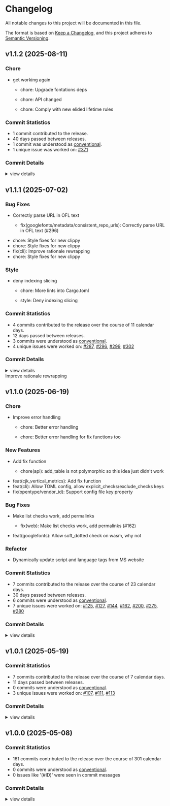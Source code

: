 # Changelog

All notable changes to this project will be documented in this file.

The format is based on [Keep a Changelog](https://keepachangelog.com/en/1.0.0/),
and this project adheres to [Semantic Versioning](https://semver.org/spec/v2.0.0.html).

## v1.1.2 (2025-08-11)

### Chore

 - <csr-id-0c6365a1d3383dad9d12de3984989ee5747b35cf/> get working again
   * chore: Upgrade fontations deps
   
   * chore: API changed
   
   * chore: Comply with new elided lifetime rules

### Commit Statistics

<csr-read-only-do-not-edit/>

 - 1 commit contributed to the release.
 - 40 days passed between releases.
 - 1 commit was understood as [conventional](https://www.conventionalcommits.org).
 - 1 unique issue was worked on: [#371](https://github.com/fonttools/fontspector/issues/371)

### Commit Details

<csr-read-only-do-not-edit/>

<details><summary>view details</summary>

 * **[#371](https://github.com/fonttools/fontspector/issues/371)**
    - Get working again ([`0c6365a`](https://github.com/fonttools/fontspector/commit/0c6365a1d3383dad9d12de3984989ee5747b35cf))
</details>

## v1.1.1 (2025-07-02)

<csr-id-a6b7ffc4f39c6b1c1bd92cd9b07f4ba22d54ef2e/>

### Bug Fixes

<csr-id-46e90e51624979590af83272f96cbcfc521b7d0a/>

 - <csr-id-3a8cd3f220746bb67b33863ee3ec1125d1ad0f3b/> Correctly parse URL in OFL text
   * fix(googlefonts/metadata/consistent_repo_urls): Correctly parse URL in OFL text (#296)
* chore: Style fixes for new clippy
* chore: Style fixes for new clippy
* fix(cli): Improve rationale rewrapping
* chore: Style fixes for new clippy

### Style

 - <csr-id-a6b7ffc4f39c6b1c1bd92cd9b07f4ba22d54ef2e/> deny indexing slicing
   * chore: More lints into Cargo.toml
   
   * style: Deny indexing slicing

### Commit Statistics

<csr-read-only-do-not-edit/>

 - 4 commits contributed to the release over the course of 11 calendar days.
 - 12 days passed between releases.
 - 3 commits were understood as [conventional](https://www.conventionalcommits.org).
 - 4 unique issues were worked on: [#287](https://github.com/fonttools/fontspector/issues/287), [#296](https://github.com/fonttools/fontspector/issues/296), [#299](https://github.com/fonttools/fontspector/issues/299), [#302](https://github.com/fonttools/fontspector/issues/302)

### Commit Details

<csr-read-only-do-not-edit/>

<details><summary>view details</summary>

 * **[#287](https://github.com/fonttools/fontspector/issues/287)**
    - Deny indexing slicing ([`a6b7ffc`](https://github.com/fonttools/fontspector/commit/a6b7ffc4f39c6b1c1bd92cd9b07f4ba22d54ef2e))
 * **[#296](https://github.com/fonttools/fontspector/issues/296)**
    - Correctly parse URL in OFL text ([`3a8cd3f`](https://github.com/fonttools/fontspector/commit/3a8cd3f220746bb67b33863ee3ec1125d1ad0f3b))
 * **[#299](https://github.com/fonttools/fontspector/issues/299)**
    - Improve rationale rewrapping ([`46e90e5`](https://github.com/fonttools/fontspector/commit/46e90e51624979590af83272f96cbcfc521b7d0a))
 * **[#302](https://github.com/fonttools/fontspector/issues/302)**
    - Correctly parse URL in OFL text ([`3a8cd3f`](https://github.com/fonttools/fontspector/commit/3a8cd3f220746bb67b33863ee3ec1125d1ad0f3b))
 * **Uncategorized**
    - Release fontspector-checkapi v1.1.1, fontspector-profile-opentype v1.2.0, fontspector-profile-googlefonts v1.1.1, fontspector-profile-universal v1.1.1, fontspector v1.2.0 ([`f407a9a`](https://github.com/fonttools/fontspector/commit/f407a9aaf0aae501443842311f1b5c27eab007b6))
</details>

<csr-unknown>
 Improve rationale rewrapping<csr-unknown/>

## v1.1.0 (2025-06-19)

<csr-id-f44be5515dcaea17b96b1df7a4b11407561d0c17/>
<csr-id-8b28d1aa1c7af4dacdbcfbd83af69dbf401ecf46/>

### Chore

 - <csr-id-f44be5515dcaea17b96b1df7a4b11407561d0c17/> Improve error handling
   * chore: Better error handling
   
   * chore: Better error handling for fix functions too

### New Features

<csr-id-82b1cb17c491e78f6adc0811bb632cc1531dd7dc/>

 - <csr-id-ea5107c15304c96b035aab80551ce8ddb7e7e98b/> Add fix function
   * chore(api): add_table is not polymorphic so this idea just didn't work
* feat(cjk_vertical_metrics): Add fix function
* feat(cli): Allow TOML config, allow explicit_checks/exclude_checks keys
* fix(opentype/vendor_id): Support config file key property

### Bug Fixes

<csr-id-5d058c99b38b636f6ec3130c10296ae664a3384d/>

 - <csr-id-82398535287401e767098901b1da578809d28485/> Make list checks work, add permalinks
   * fix(web): Make list checks work, add permalinks (#162)
* feat(googlefonts): Allow soft_dotted check on wasm, why not

### Refactor

 - <csr-id-8b28d1aa1c7af4dacdbcfbd83af69dbf401ecf46/> Dynamically update script and language tags from MS website

### Commit Statistics

<csr-read-only-do-not-edit/>

 - 7 commits contributed to the release over the course of 23 calendar days.
 - 30 days passed between releases.
 - 6 commits were understood as [conventional](https://www.conventionalcommits.org).
 - 7 unique issues were worked on: [#125](https://github.com/fonttools/fontspector/issues/125), [#127](https://github.com/fonttools/fontspector/issues/127), [#144](https://github.com/fonttools/fontspector/issues/144), [#162](https://github.com/fonttools/fontspector/issues/162), [#200](https://github.com/fonttools/fontspector/issues/200), [#275](https://github.com/fonttools/fontspector/issues/275), [#280](https://github.com/fonttools/fontspector/issues/280)

### Commit Details

<csr-read-only-do-not-edit/>

<details><summary>view details</summary>

 * **[#125](https://github.com/fonttools/fontspector/issues/125)**
    - Allow TOML config, allow explicit_checks/exclude_checks keys ([`82b1cb1`](https://github.com/fonttools/fontspector/commit/82b1cb17c491e78f6adc0811bb632cc1531dd7dc))
 * **[#127](https://github.com/fonttools/fontspector/issues/127)**
    - Dynamically update script and language tags from MS website ([`8b28d1a`](https://github.com/fonttools/fontspector/commit/8b28d1aa1c7af4dacdbcfbd83af69dbf401ecf46))
 * **[#144](https://github.com/fonttools/fontspector/issues/144)**
    - Update rust crate scraper to 0.23.0 ([`5d058c9`](https://github.com/fonttools/fontspector/commit/5d058c99b38b636f6ec3130c10296ae664a3384d))
 * **[#162](https://github.com/fonttools/fontspector/issues/162)**
    - Make list checks work, add permalinks ([`8239853`](https://github.com/fonttools/fontspector/commit/82398535287401e767098901b1da578809d28485))
 * **[#200](https://github.com/fonttools/fontspector/issues/200)**
    - Make list checks work, add permalinks ([`8239853`](https://github.com/fonttools/fontspector/commit/82398535287401e767098901b1da578809d28485))
 * **[#275](https://github.com/fonttools/fontspector/issues/275)**
    - Improve error handling ([`f44be55`](https://github.com/fonttools/fontspector/commit/f44be5515dcaea17b96b1df7a4b11407561d0c17))
 * **[#280](https://github.com/fonttools/fontspector/issues/280)**
    - Add fix function ([`ea5107c`](https://github.com/fonttools/fontspector/commit/ea5107c15304c96b035aab80551ce8ddb7e7e98b))
 * **Uncategorized**
    - Release fontspector-checkapi v1.1.0, fontspector-profile-opentype v1.1.0, fontspector-profile-googlefonts v1.1.0, fontspector-profile-universal v1.1.0 ([`b126546`](https://github.com/fonttools/fontspector/commit/b12654669b361af01b98615c288f3bb816cfe0f6))
</details>

## v1.0.1 (2025-05-19)

### Commit Statistics

<csr-read-only-do-not-edit/>

 - 7 commits contributed to the release over the course of 7 calendar days.
 - 11 days passed between releases.
 - 0 commits were understood as [conventional](https://www.conventionalcommits.org).
 - 3 unique issues were worked on: [#107](https://github.com/fonttools/fontspector/issues/107), [#111](https://github.com/fonttools/fontspector/issues/111), [#113](https://github.com/fonttools/fontspector/issues/113)

### Commit Details

<csr-read-only-do-not-edit/>

<details><summary>view details</summary>

 * **[#107](https://github.com/fonttools/fontspector/issues/107)**
    - Move to fontations crate ([`da2830b`](https://github.com/fonttools/fontspector/commit/da2830ba694bf3379142a81dad043031e1c39f35))
 * **[#111](https://github.com/fonttools/fontspector/issues/111)**
    - Include most of the fixes from gftools-fix ([`2de6875`](https://github.com/fonttools/fontspector/commit/2de68751c8c4da8c29f9e46d444280cdf478c6b2))
 * **[#113](https://github.com/fonttools/fontspector/issues/113)**
    - Make Fontbakery Python bridge usable ([`7082188`](https://github.com/fonttools/fontspector/commit/7082188f3e6c2ecae5090eba82390835cc1e41ff))
 * **Uncategorized**
    - Release fontspector-checkapi v1.0.1 ([`61aa270`](https://github.com/fonttools/fontspector/commit/61aa2705a95e7fb04d8b881931ee91cfe1af3893))
    - Commit changelog ([`4f4de59`](https://github.com/fonttools/fontspector/commit/4f4de5988e21c574a6d947a41c6b7e8656db4d62))
    - Adjusting changelogs prior to release of fontspector-checkapi v1.0.1 ([`69bf604`](https://github.com/fonttools/fontspector/commit/69bf6042bf8074cb216296d844867d99e63730b6))
    - Changelog ([`4ee3184`](https://github.com/fonttools/fontspector/commit/4ee3184cda649d31da7359ffe8e2e7a827ca3d34))
</details>

## v1.0.0 (2025-05-08)

### Commit Statistics

<csr-read-only-do-not-edit/>

 - 161 commits contributed to the release over the course of 301 calendar days.
 - 0 commits were understood as [conventional](https://www.conventionalcommits.org).
 - 0 issues like '(#ID)' were seen in commit messages

### Commit Details

<csr-read-only-do-not-edit/>

<details><summary>view details</summary>

 * **Uncategorized**
    - Merge pull request #102 from fonttools/release-prep ([`e5435f4`](https://github.com/fonttools/fontspector/commit/e5435f4ab282338ccc818daca8dacf543de27022))
    - Prep for 1.0.0 release ([`c1ef822`](https://github.com/fonttools/fontspector/commit/c1ef822c860b8dd53b363c9b69201981c75f757c))
    - Merge pull request #99 from fonttools/rich-metadata ([`dfd2c49`](https://github.com/fonttools/fontspector/commit/dfd2c49e542a5c5def5929c6c5e5dbd30e5015bb))
    - Add arbitrary metadata value to status ([`b3e2d6d`](https://github.com/fonttools/fontspector/commit/b3e2d6d7d741f74d211018a238d03b6cd4ffecc2))
    - Merge pull request #96 from fonttools/non-ink-characters ([`1577008`](https://github.com/fonttools/fontspector/commit/15770084eaa140071658b5b6157ceb8174c8eb3a))
    - Process overrides in profile and config file ([`b15fdd8`](https://github.com/fonttools/fontspector/commit/b15fdd8e297d58d3ce2938e2c38a6cc6568cbb86))
    - Move AnythingPen -> HasInkPen ([`3ca0531`](https://github.com/fonttools/fontspector/commit/3ca05318046d24109aa3404c9158c55ed9293159))
    - Merge pull request #92 from fonttools/nixon-feedback ([`0b9a28b`](https://github.com/fonttools/fontspector/commit/0b9a28b9c647bfb7ec0f3ba8156d616fce82b37b))
    - Merge pull request #88 from fonttools/reduce-false-positives ([`dcf298d`](https://github.com/fonttools/fontspector/commit/dcf298d93ad3abe68d4f520f8e980914eb74c008))
    - Use new skrifa native glyph name API ([`6629a99`](https://github.com/fonttools/fontspector/commit/6629a9948640d59dbf97cf6069b2e44b22c83209))
    - Exclude checks marked as excluded by profile ([`3e7a6df`](https://github.com/fonttools/fontspector/commit/3e7a6df5da311ac777e74e6e40d3935d366a31e4))
    - Merge pull request #83 from fonttools/adobe-profile ([`170ffde`](https://github.com/fonttools/fontspector/commit/170ffde473594377a590b95ffbfc7ea5d592d768))
    - Adobe profile ([`1e31635`](https://github.com/fonttools/fontspector/commit/1e31635eaa1d6c023c21f70c70e62dac5a583265))
    - Merge pull request #80 from fonttools/dependency-hell ([`b8ec37d`](https://github.com/fonttools/fontspector/commit/b8ec37d7d52f440fc2d6a9470ee2d3056df2d94c))
    - Reformat ([`ab0a4e4`](https://github.com/fonttools/fontspector/commit/ab0a4e4a5bbd316783438d0337782090a03e0a3f))
    - Use skrifa::raw instead of read_fonts, pin deps ([`76eacb7`](https://github.com/fonttools/fontspector/commit/76eacb755b79772e761b832b8fe8983af81e07fa))
    - Merge pull request #63 from LuxxxLucy/lucy-multiple-proposal-br ([`2d675d5`](https://github.com/fonttools/fontspector/commit/2d675d5bfe5cdb3de99e1a2cf8c65964c144bc52))
    - Merge pull request #78 from fonttools/dep-tidying ([`6633571`](https://github.com/fonttools/fontspector/commit/66335714c16c21c902d8459814a0b37ddfcddf5d))
    - Also some info debugging ([`b1a0f1d`](https://github.com/fonttools/fontspector/commit/b1a0f1db7999bbcf1039083fc2c4f1d733a2f8ea))
    - Merge pull request #77 from fonttools/duckdb ([`610bd5c`](https://github.com/fonttools/fontspector/commit/610bd5c0c6da2d6ab76427e594e2646edac2deac))
    - Merge branch 'main' into duckdb ([`ef0ebe8`](https://github.com/fonttools/fontspector/commit/ef0ebe87d43f220a56310c1a367e9486f2cdff7c))
    - Reorder INFO<->PASS ([`328ceb8`](https://github.com/fonttools/fontspector/commit/328ceb84062d2b4e44deba39c217eaf6feceba95))
    - Reorder status again ([`68c46cf`](https://github.com/fonttools/fontspector/commit/68c46cfacccefe139db875a13e63ce1876793446))
    - Cjk_vertical_metrics_regressions ([`6ad4fd4`](https://github.com/fonttools/fontspector/commit/6ad4fd487c26b9e24b9d2432a7db5279c73129fa))
    - Vertical_metrics_regressions ([`37f214e`](https://github.com/fonttools/fontspector/commit/37f214e1ee60c169c5a96b842b80b4f811310c3e))
    - Cjk_vertical_metrics ([`f325a92`](https://github.com/fonttools/fontspector/commit/f325a927267da1f8f6c24dff89094d1311f53c75))
    - Allow for chaining hotfixes ([`9543e3d`](https://github.com/fonttools/fontspector/commit/9543e3da857864027bc6e69d86b52b2d6fd4500b))
    - Update proposal to take multiple values ([`5f8efd8`](https://github.com/fonttools/fontspector/commit/5f8efd8cbcc6941f82aa68b1a546fd605ade5bb8))
    - Oops, check codepoints per file ([`f42f00f`](https://github.com/fonttools/fontspector/commit/f42f00feb225798ff9943c0c163cf01e9e1b7771))
    - Remote_styles condition ([`b250614`](https://github.com/fonttools/fontspector/commit/b2506141e767e855d393d2e47d797ee3623dfe3b))
    - Update vesions, minimize dependencies ([`8f43370`](https://github.com/fonttools/fontspector/commit/8f433709f66727148a18278383c3b519ce99e331))
    - Redo the way configuration files work to match fontbakery ([`bf2dac6`](https://github.com/fonttools/fontspector/commit/bf2dac6551472828c04519afe502440f870945f0))
    - Update script tags ([`bfd233d`](https://github.com/fonttools/fontspector/commit/bfd233df15409561b642ef2f2c6a9351b64d4721))
    - Allow returning a code with an error ([`4b9f110`](https://github.com/fonttools/fontspector/commit/4b9f110c8d47f11401d49f533c06f93ed37ce7b1))
    - Better explanation ([`f531a8a`](https://github.com/fonttools/fontspector/commit/f531a8af5cb064aaf375fd9b67612a7e533e5fc1))
    - New clippy found new lints! ([`1933d0a`](https://github.com/fonttools/fontspector/commit/1933d0a7835610c4c59e2ca272696789320992e9))
    - Is_italic condition ([`eb4a217`](https://github.com/fonttools/fontspector/commit/eb4a2172f2e1ee72d1098a2c79d05b62ae75845b))
    - Path direction check (with disclaimer) ([`9e1d13a`](https://github.com/fonttools/fontspector/commit/9e1d13a51a5ac1caa044b1e33a8deb4a31ed988a))
    - Move BezGlyph for re-use ([`853e720`](https://github.com/fonttools/fontspector/commit/853e720b160873e68dbb65ed52b7b6fc8fdf34a4))
    - Lifetime madness to support profile builder ([`3ebdcd4`](https://github.com/fonttools/fontspector/commit/3ebdcd4348e05accf010bdc69e16ec46a6082f21))
    - Add a ProfileBuilder structure ([`506255c`](https://github.com/fonttools/fontspector/commit/506255c036388e57b8de618f9dc563ccd2e989d7))
    - Share some crates, add axis registry ([`683ec0e`](https://github.com/fonttools/fontspector/commit/683ec0eeb3a0b1d34fc13c4935d448489be0fd58))
    - Outline type and “best name” APIs ([`5a2d9c7`](https://github.com/fonttools/fontspector/commit/5a2d9c785cde86eafac8d2ba96d6c410556ab84d))
    - Collections can have a name ([`5c202d7`](https://github.com/fonttools/fontspector/commit/5c202d75cd9623a2275d2a95fde91554014891ed))
    - Various cleanups ([`9bb92fc`](https://github.com/fonttools/fontspector/commit/9bb92fca9e86079c9d6422220742d995583d74a3))
    - Use cache to determine codepoints in font ([`0514efc`](https://github.com/fonttools/fontspector/commit/0514efcf5e99d3c157fad5795816183d8f84e091))
    - Cache a question about a testable ([`9b9578d`](https://github.com/fonttools/fontspector/commit/9b9578deba96122efc7847534d5e2add26601996))
    - HELLLOOO shared mutable state! ([`ec1bdfa`](https://github.com/fonttools/fontspector/commit/ec1bdfaacfae1a33fd0afc7246d0af398f7f3b9d))
    - Re-do test order ([`7c1e0ef`](https://github.com/fonttools/fontspector/commit/7c1e0ef261368a748a79deade32905c3289e6998))
    - Better docs ([`1741502`](https://github.com/fonttools/fontspector/commit/17415022e6040163e0549c088ea5824463b5f380))
    - Totally didn't let an AI make that URL up ([`a59e934`](https://github.com/fonttools/fontspector/commit/a59e934a89378cd07027f0ada35cbe04be4e4fb0))
    - Document all the things (again) ([`d8c46e7`](https://github.com/fonttools/fontspector/commit/d8c46e703c32581f26c167f43e065bbe268acb40))
    - Be more flexible ([`69916f4`](https://github.com/fonttools/fontspector/commit/69916f4bdbf9333cc6ad51755c23bfde92845e1b))
    - Isolate the *madness* behind an API function ([`8235ad1`](https://github.com/fonttools/fontspector/commit/8235ad10aa928c5d45e0bcc0f4b4b0ef09ee17ae))
    - Add a contour count pen ([`33622cc`](https://github.com/fonttools/fontspector/commit/33622ccc971a56e22ee198fcfde8c1cc4efe911e))
    - Improve gidXXX naming ([`a67f44f`](https://github.com/fonttools/fontspector/commit/a67f44f3504db46e0898f10403e63523e6fdfb59))
    - Fail better with horrible fonts ([`f571d5f`](https://github.com/fonttools/fontspector/commit/f571d5f690facb6931d30d8e2ca79509e93e1df0))
    - Has_axis helper function ([`33135ba`](https://github.com/fonttools/fontspector/commit/33135ba0a721bf83e7e79af2590a757fbfac2f5e))
    - Avoid “and 0 others” message ([`a315df9`](https://github.com/fonttools/fontspector/commit/a315df9c62c4f9847616ff465474e9046f6df86c))
    - A utility trait to make grovelling GSUB subtables less horrible ([`1eff4d4`](https://github.com/fonttools/fontspector/commit/1eff4d47b09c215bcd867a743783727bee764a75))
    - Properly implement --full-lists ([`d206b67`](https://github.com/fonttools/fontspector/commit/d206b67ec6c6d8db79ed792ece829f1ac8f2d994))
    - Only use clap in the CLI ([`a54b63f`](https://github.com/fonttools/fontspector/commit/a54b63fdd5eaedcfd56c22dd55b6df77d7ff3f32))
    - Upgrade to latest read-fonts API ([`00b3e8d`](https://github.com/fonttools/fontspector/commit/00b3e8d170d88ac44be5399c59657f259dcaf122))
    - Don't emit timing information on wasm ([`045eb5e`](https://github.com/fonttools/fontspector/commit/045eb5e16d1c422ad65d9ca2cc3a42a57d1405b4))
    - Empty_letters ([`51b0b33`](https://github.com/fonttools/fontspector/commit/51b0b337b08ddd4391df6dbea58aa59a9eaf8be5))
    - Store timing information for tests ([`0a3c032`](https://github.com/fonttools/fontspector/commit/0a3c0327b46451e751cee3a2d85c44190d1f699e))
    - Cjk_not_enough_glyphs ([`b40cc36`](https://github.com/fonttools/fontspector/commit/b40cc3684954fdc1c134f84f83a6b963c2900479))
    - Export a DEFAULT_LOCATION setting ([`1ab59e9`](https://github.com/fonttools/fontspector/commit/1ab59e9064181e168765ea3f6cab9d8a28ddac5c))
    - Move all pens to a utility module in checkapi ([`8f86fd5`](https://github.com/fonttools/fontspector/commit/8f86fd56087c660943f39957d5471d865d2755fd))
    - Alt_caron ([`e878068`](https://github.com/fonttools/fontspector/commit/e8780680b042eb4800b069e2456222640ff00f75))
    - Fix embarrassing typo ([`a9048ba`](https://github.com/fonttools/fontspector/commit/a9048baf376770a88c37c0388aec0c7ea436115e))
    - Add is_cjk_font condition ([`36e1a7c`](https://github.com/fonttools/fontspector/commit/36e1a7c6582929fc4fef7a5b706781f9113b75f3))
    - Two more checks ([`567d91a`](https://github.com/fonttools/fontspector/commit/567d91a87f6e410d7927c6b66c1f5aa21e5afaf0))
    - Expose FeatureRecord/Feature tables nicely ([`3a23051`](https://github.com/fonttools/fontspector/commit/3a230516002dbb17473a12c01c63b1e584dc0b1b))
    - Share itertools versions ([`71e6f81`](https://github.com/fonttools/fontspector/commit/71e6f81d35e3fbe8540a38ec532e382effa87459))
    - Impl Debug testfonts ([`7cd1cc3`](https://github.com/fonttools/fontspector/commit/7cd1cc345052baa4ae6902556c20c4e8d498950e))
    - Choose how we fail for assert_all_the_same ([`f219a34`](https://github.com/fonttools/fontspector/commit/f219a3494453e052b9da509edbb63ba1bf4f7dc4))
    - Bump read/write/skrifa versions, dump font-types, deal with fallout ([`d2fd7e4`](https://github.com/fonttools/fontspector/commit/d2fd7e4be7f70b014776c6a56ec035b5156692c0))
    - Improve glyph name API - move unwraps into API lib ([`2a094be`](https://github.com/fonttools/fontspector/commit/2a094bea6bbe22e15320c521aebbe493f3bb4c3c))
    - Use read-fonts' glyph class constants ([`3c41053`](https://github.com/fonttools/fontspector/commit/3c41053289a71d555710a66acc7cfc61cc2402ab))
    - Add --full-lists ([`8e1ae0b`](https://github.com/fonttools/fontspector/commit/8e1ae0b994b7b050c12245b32116d561554d9523))
    - More passes ([`d61590b`](https://github.com/fonttools/fontspector/commit/d61590b39cc724ef546ff66ee5753c2a3d6815e3))
    - Make tests work inside package and at workspace root ([`a34d6fc`](https://github.com/fonttools/fontspector/commit/a34d6fc772085f86bf46dd5ab9ba8d471bc54937))
    - Allow running Python tests using fontspector checks ([`3b27b96`](https://github.com/fonttools/fontspector/commit/3b27b96b6b15f1538aa6866c060511324543292f))
    - Skip! docs ([`a4dc6e6`](https://github.com/fonttools/fontspector/commit/a4dc6e6940b0b943f0e126ee529d9d1a8db66830))
    - Check OTFs too ([`827929e`](https://github.com/fonttools/fontspector/commit/827929e210ab1b7cf8ac2f3c73057ae0fb326665))
    - Improve check listing and ordering ([`1b9e239`](https://github.com/fonttools/fontspector/commit/1b9e239d675f40f6ca87d057352c2bc0ff47d952))
    - Three more checks ([`35db31f`](https://github.com/fonttools/fontspector/commit/35db31f26fdf3640a5be7397e97bce6b5dd48906))
    - Add just_one_info ([`45c434b`](https://github.com/fonttools/fontspector/commit/45c434b94b1a968f647077c5277514046d091a36))
    - A bunch more checks ([`c47194b`](https://github.com/fonttools/fontspector/commit/c47194b6132888d7a6e2372aff68c430dc909ffe))
    - Slant direction check ([`174c9a9`](https://github.com/fonttools/fontspector/commit/174c9a9831ae1476ee9ff89de1d9360a2aba0ab3))
    - Warn about unknown checks later, support profile configuration defaults ([`17bcf17`](https://github.com/fonttools/fontspector/commit/17bcf17496168d350d7ef1f3a20f557f4fd67b99))
    - Rework Python bridge ([`e357d73`](https://github.com/fonttools/fontspector/commit/e357d73000b82b71ee93f28f71c5b16c5ca819d1))
    - Clippy lint ([`bbe500f`](https://github.com/fonttools/fontspector/commit/bbe500f80300fe377115ce52d82138ed4a5ff2aa))
    - Rustfmt/lint ([`15a8be5`](https://github.com/fonttools/fontspector/commit/15a8be593d92863ad0a47ea03a9be70cd421c894))
    - Port another seven opentype checks ([`f11d58a`](https://github.com/fonttools/fontspector/commit/f11d58a7569cf32a15091880901923c49b62d534))
    - Merge pull request #10 from felipesanches/more_checks_2024_sep_20 ([`8cfb898`](https://github.com/fonttools/fontspector/commit/8cfb898458a69666f439676be4d02e7f115bf7a0))
    - Add fontbakery bridge (proof of concept) ([`05b309e`](https://github.com/fonttools/fontspector/commit/05b309e0cf6b18d84102566548eb6a7c48065c9f))
    - Added code-tests for opentype/name/empty_records ([`432d0e3`](https://github.com/fonttools/fontspector/commit/432d0e3b9b47ab719499d7d13da28cf7976a6826))
    - Moving code-testing helper functions to a separate file ([`4e475b1`](https://github.com/fonttools/fontspector/commit/4e475b172c566573a85b793bba47cb6ce21b8268))
    - Pass check metadata (a JSON string) into the check itself ([`f1013ab`](https://github.com/fonttools/fontspector/commit/f1013ab087b6c9aa16834b9e1ff371cb0cd541be))
    - Make section optional, fixes #11 ([`fc36a5c`](https://github.com/fonttools/fontspector/commit/fc36a5c506918139969d0bb60a8d924e017c2641))
    - Pass check metadata (a JSON string) into the check itself ([`b682152`](https://github.com/fonttools/fontspector/commit/b68215290bff6f1bd373e6c6ee2ab822d51eba4f))
    - Make section optional, fixes #11 ([`bcce8f9`](https://github.com/fonttools/fontspector/commit/bcce8f9009ce747f26d5cd4bfcfa4d83b0576ee6))
    - Comment out unfinished check ([`cf856a1`](https://github.com/fonttools/fontspector/commit/cf856a183aa29344ef67384068b6f894998fb819))
    - Some name checks ([`12a4163`](https://github.com/fonttools/fontspector/commit/12a4163175d185d20568a982d6045a96f8a187ee))
    - More general utilities ([`2b62944`](https://github.com/fonttools/fontspector/commit/2b6294460d4900a04ccbc106d3edc6261a839e37))
    - Implement three more checks ([`6264892`](https://github.com/fonttools/fontspector/commit/6264892c82030579f178ca5421f36811589b0a86))
    - Method to get a named file ([`94e1673`](https://github.com/fonttools/fontspector/commit/94e1673d1ffd591f218cb5b1dbf6cb541c7b349b))
    - Add skip constructor ([`825e975`](https://github.com/fonttools/fontspector/commit/825e9754095a548325c4fcf8427881b043f52f0f))
    - Terminal tweaks ([`e28e00f`](https://github.com/fonttools/fontspector/commit/e28e00f85dbc1454cd9f3ded9bf2ff3176b51983))
    - More helpful utilities ([`fbef0ac`](https://github.com/fonttools/fontspector/commit/fbef0ac70697f6c20998474683164fc3818a2a73))
    - Merge pull request #2 from felipesanches/new_check_arabic_spacing_symbols ([`e49cfed`](https://github.com/fonttools/fontspector/commit/e49cfed72bf775ee70d0abce5621a33c5a1cd299))
    - A nicer interface to getting a glyph class from a glyphID ([`22ea7a2`](https://github.com/fonttools/fontspector/commit/22ea7a21379b78fc3a3c7a22b4e696497c6b0cd7))
    - Returning CheckErrors here saves time ([`01e8619`](https://github.com/fonttools/fontspector/commit/01e861989032a733192badbd7f41f282ad616788))
    - Check that Arabic spacing symbols aren't classified as marks ([`dd4af2c`](https://github.com/fonttools/fontspector/commit/dd4af2c5e4631c1a1cba8815bb7368b346c23d8e))
    - Add hellish procmacro ([`4d04baf`](https://github.com/fonttools/fontspector/commit/4d04bafdac36c9d8ef32369d01f29c1e7c7a960b))
    - Optimize font access ([`5d998f5`](https://github.com/fonttools/fontspector/commit/5d998f55591f11b91254a69671416fdbdf8d11df))
    - Some useful functions ([`9912f84`](https://github.com/fonttools/fontspector/commit/9912f84764563610bd22c7091d477c038b06d064))
    - Allow missing checks with a warning, for now ([`1ca3a77`](https://github.com/fonttools/fontspector/commit/1ca3a7712e8aa3ad4821ce43bafdaaeb5ed18bde))
    - Clippy lints ([`d46fdc3`](https://github.com/fonttools/fontspector/commit/d46fdc3ca2517e26a8d8fe5d91a6fded279b43ed))
    - Tidy up checkorder madness, make siblings work in WASM ([`da1d142`](https://github.com/fonttools/fontspector/commit/da1d14229143dd009cf2a4987846e296eb305388))
    - WIP solve the sibling problem ([`10430e5`](https://github.com/fonttools/fontspector/commit/10430e572099e1185247ab78b083de43c154f1a6))
    - Make check implementation (one/all) an enum ([`d57b5c8`](https://github.com/fonttools/fontspector/commit/d57b5c8a08433ecb0ac60330c35df94a91461541))
    - Make TestableCollection the primary unit of testing ([`70da856`](https://github.com/fonttools/fontspector/commit/70da8567069c053415067598ffbe428901784b59))
    - Improve error/skip story, add fvar regular coords check ([`c23b8b0`](https://github.com/fonttools/fontspector/commit/c23b8b0eae9f7f97a15c2d70092196ab1175fe9b))
    - Fix warnings ([`6ffd9ed`](https://github.com/fonttools/fontspector/commit/6ffd9edba26946cb5f203fa310a3e0fe4a0db043))
    - Add WASM target ([`8390919`](https://github.com/fonttools/fontspector/commit/839091928587a43dce605c292c7a76e960082c49))
    - Clippy lints ([`9da264f`](https://github.com/fonttools/fontspector/commit/9da264f9eb177149c6212ed316fc28ef77761652))
    - Tidy up dependencies ([`395112f`](https://github.com/fonttools/fontspector/commit/395112f646b53d446dd082174026fa3ce381f095))
    - Split hotfixing from reporting ([`5ff0e39`](https://github.com/fonttools/fontspector/commit/5ff0e39aed5fc96c2f8ef77debb9099831d39f56))
    - Improve terminal reporting, add ghmarkdown ([`6480cf0`](https://github.com/fonttools/fontspector/commit/6480cf0c4ba14bfab6ce4ba035c1d3980f8414f9))
    - Put checkresult in its own file ([`81f9b6c`](https://github.com/fonttools/fontspector/commit/81f9b6cbe13255725b63d20ed685ae5f65ac0af7))
    - Make checks serializable, add check flags ([`c4996e0`](https://github.com/fonttools/fontspector/commit/c4996e08b590d3710763c117b99d9df61b631e3e))
    - Rearrange run result struct, add subresult codenames/severity ([`2d99a2b`](https://github.com/fonttools/fontspector/commit/2d99a2b760b43d7cdf4630800d25493e0d7485a1))
    - Fix bad merge ([`ad70d24`](https://github.com/fonttools/fontspector/commit/ad70d249e93c20c29b474adea4a77b2244ab58f3))
    - Tidy up results handling ([`9eab7d7`](https://github.com/fonttools/fontspector/commit/9eab7d786d92f77fa0c2c91a85b876e29af5e1f8))
    - Add configuration and check context ([`caeb4b7`](https://github.com/fonttools/fontspector/commit/caeb4b7478a4a51bd5130fe85eb7043758e2236d))
    - Improve display ([`27c29fd`](https://github.com/fonttools/fontspector/commit/27c29fdfe1ee02e8dc337e9542c288ca93efc0cb))
    - Fix sibling_fonts snafu ([`4050179`](https://github.com/fonttools/fontspector/commit/4050179f71aa52d0e413d86d453ead6da766c2d7))
    - Merge pull request #5 from felipesanches/rationales_not_optional ([`ee113d9`](https://github.com/fonttools/fontspector/commit/ee113d98a0cb146a764163c6afeacae05f0ece9f))
    - Merge branch 'main' into rationales_not_optional ([`37122c3`](https://github.com/fonttools/fontspector/commit/37122c334183fa689fbe4f5617b1ca24e6abb95c))
    - Be (slightly) more grown-up about error handling ([`2818a76`](https://github.com/fonttools/fontspector/commit/2818a764da76b9acc2c33127cb156238dca970c1))
    - Rationale and proposal fields are not optional ([`752d559`](https://github.com/fonttools/fontspector/commit/752d5593f3c5a345a781f8b76e5907607bda7dbd))
    - Find siblings and codepoints ([`deb9187`](https://github.com/fonttools/fontspector/commit/deb91873facba752bb0baae31b70e9d19997ef7b))
    - Allow easy interface to skipping ([`72f5f36`](https://github.com/fonttools/fontspector/commit/72f5f36f1be93665418fa3f94390c2e83fd4a0d4))
    - Add has_table utility ([`b7f43d1`](https://github.com/fonttools/fontspector/commit/b7f43d1021693e7f87c273271df00c9e7941c14e))
    - Explanation of weirdness ([`51aaddf`](https://github.com/fonttools/fontspector/commit/51aaddf872c7cdaa680775125edb7b5ffe1acfb5))
    - Allow included profiles, make registering profile a Result ([`4d7a296`](https://github.com/fonttools/fontspector/commit/4d7a296a76c2717c895784d8d1e795a1740a3859))
    - Provide a basename method on testable ([`4b5830f`](https://github.com/fonttools/fontspector/commit/4b5830f1769d7c081a224e49af604e9150e88f6b))
    - Allow simpler profile registration ([`7f7aeaa`](https://github.com/fonttools/fontspector/commit/7f7aeaab0de352f660f70760f9475d2f4544ee2f))
    - Add fixes ([`248f457`](https://github.com/fonttools/fontspector/commit/248f457d99f5352940f287d2c75e2d8b540f7048))
    - Update fontread/write dependencies ([`83a2abc`](https://github.com/fonttools/fontspector/commit/83a2abcf0ce9c4a3a2fe6d3fd4fc5c28862a3824))
    - Make check registry a map ([`44aae7b`](https://github.com/fonttools/fontspector/commit/44aae7bdc987e6a01587fcfd38dabb5fdfdeadd8))
    - Make it parallelable ([`a00b396`](https://github.com/fonttools/fontspector/commit/a00b3961e5461983bbc1b0b06baf367f4c357e2c))
    - Use a prelude ([`fb66913`](https://github.com/fonttools/fontspector/commit/fb669139300ca7e671ee2af8b47ba8f9e6ccfdd3))
    - Tidy lots of things up, allow pluggable file types ([`1651816`](https://github.com/fonttools/fontspector/commit/1651816d634137e319925acb9dc33da66ccf38e9))
    - Clean up warnings ([`b2a6b0b`](https://github.com/fonttools/fontspector/commit/b2a6b0b5b8316b78db740222ec2287f3d69bd366))
    - Add the concept of a profile ([`41a37dc`](https://github.com/fonttools/fontspector/commit/41a37dc02a6aa9f16b369af304c5c70861343439))
    - Rename some stuff ([`f174d56`](https://github.com/fonttools/fontspector/commit/f174d56325e86cd4ade690ab8e5ffaa9fcecca30))
    - Move to plugin architecture ([`5fdf975`](https://github.com/fonttools/fontspector/commit/5fdf9750991176c8e2776557ce6c17c642c24a73))
</details>


